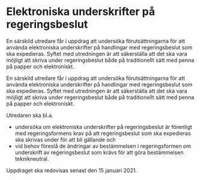 # Elektroniska underskrifter på regeringsbeslut

En särskild utredare får i uppdrag att undersöka förutsättningarna för att använda elektroniska underskrifter på handlingar med regeringsbeslut som ska expedieras. Syftet med utredningen är att säkerställa att det ska vara möjligt att skriva under regeringsbeslut både på traditionellt sätt med penna på papper och elektroniskt.

En särskild utredare får i uppdrag att undersöka förutsättningarna för att använda elektroniska underskrifter på handlingar med regeringsbeslut som ska expedieras. Syftet med utredningen är att säkerställa att det ska vara möjligt att skriva under regeringsbeslut både på traditionellt sätt med penna på papper och elektroniskt.

Utredaren ska bl.a.

* undersöka om elektroniska underskrifter på regeringsbeslut är förenligt med regeringsformens krav på att regeringsbeslut som ska expedieras ska skrivas under för att bli gällande och
* vid behov föreslå de ändringar av bestämmelsen i regeringsformen om underskrift av regeringsbeslut som krävs för att göra bestämmelsen teknikneutral.

Uppdraget ska redovisas senast den 15 januari 2021.
